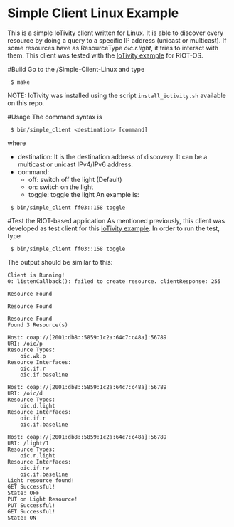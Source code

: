 Simple Client Linux Example
========================

This is a simple IoTivity client written for Linux. It is able to discover every resource by doing a query to a specific IP address (unicast or multicast). If some resources have as ResourceType *oic.r.light*, it tries to interact with them. This client was tested with the [IoTivity example][1] for RIOT-OS. 

#Build
Go to the /Simple-Client-Linux and type
```
 $ make
```
NOTE: IoTivity was installed using the script `install_iotivity.sh` available on this repo.

#Usage
The command syntax is
```
 $ bin/simple_client <destination> [command]
```
where 
 - destination: It is the destination address of discovery. It can be a multicast or unicast IPv4/IPv6 address.
 - command:
	 - off: switch off the light (Default)
	 - on: switch on the light
	 - toggle: toggle the light
An example is:
```
 $ bin/simple_client ff03::158 toggle
```

#Test the RIOT-based application
As mentioned previously, this client was developed as test client for this [IoTivity example][1]. In order to run the test, type
```
 $ bin/simple_client ff03::158 toggle
```
The output should be similar to this:
```
Client is Running!
0: listenCallback(): failed to create resource. clientResponse: 255

Resource Found

Resource Found

Resource Found
Found 3 Resource(s)

Host: coap://[2001:db8::5859:1c2a:64c7:c48a]:56789
URI: /oic/p
Resource Types:
	oic.wk.p
Resource Interfaces: 
	oic.if.r
	oic.if.baseline

Host: coap://[2001:db8::5859:1c2a:64c7:c48a]:56789
URI: /oic/d
Resource Types:
	oic.d.light
Resource Interfaces: 
	oic.if.r
	oic.if.baseline

Host: coap://[2001:db8::5859:1c2a:64c7:c48a]:56789
URI: /light/1
Resource Types:
	oic.r.light
Resource Interfaces: 
	oic.if.rw
	oic.if.baseline
Light resource found!
GET Successful!
State: OFF
PUT on Light Resource!
PUT Successful!
GET Successful!
State: ON

```

 [1]: https://github.com/Agile-IoT/agile-iotivity/tree/master/RIOT/examples/iotivity_examples#l2n_comm
